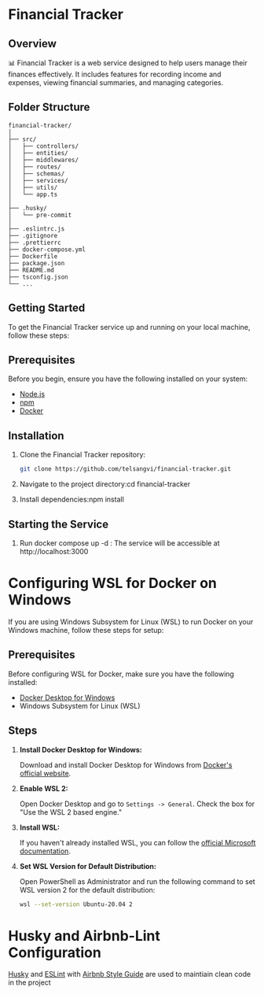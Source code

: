 # Financial Tracker

## Overview

📊 Financial Tracker is a web service designed to help users manage their finances effectively. It includes features for recording income and expenses, viewing financial summaries, and managing categories.

## Folder Structure

```plaintext
financial-tracker/
│
├── src/
│   ├── controllers/
│   ├── entities/
│   ├── middlewares/
│   ├── routes/
│   ├── schemas/
│   ├── services/
│   ├── utils/
│   └── app.ts
│
├── .husky/
│   └── pre-commit
│
├── .eslintrc.js
├── .gitignore
├── .prettierrc
├── docker-compose.yml
├── Dockerfile
├── package.json
├── README.md
├── tsconfig.json
└── ...
```

## Getting Started

To get the Financial Tracker service up and running on your local machine, follow these steps:

## Prerequisites

Before you begin, ensure you have the following installed on your system:

- [Node.js](https://nodejs.org/)
- [npm](https://www.npmjs.com/)
- [Docker](https://www.docker.com/)

## Installation

1. Clone the Financial Tracker repository:

   ```bash
   git clone https://github.com/telsangvi/financial-tracker.git
2. Navigate to the project directory:cd financial-tracker
3. Install dependencies:npm install

## Starting the Service
1. Run docker compose up -d : The service will be accessible at http://localhost:3000

# Configuring WSL for Docker on Windows

If you are using Windows Subsystem for Linux (WSL) to run Docker on your Windows machine, follow these steps for setup:

## Prerequisites

Before configuring WSL for Docker, make sure you have the following installed:

- [Docker Desktop for Windows](https://www.docker.com/products/docker-desktop)
- Windows Subsystem for Linux (WSL)

## Steps

1. **Install Docker Desktop for Windows:**

   Download and install Docker Desktop for Windows from [Docker's official website](https://www.docker.com/products/docker-desktop).

2. **Enable WSL 2:**

   Open Docker Desktop and go to `Settings -> General`. Check the box for "Use the WSL 2 based engine."

3. **Install WSL:**

   If you haven't already installed WSL, you can follow the [official Microsoft documentation](https://docs.microsoft.com/en-us/windows/wsl/install).

4. **Set WSL Version for Default Distribution:**

   Open PowerShell as Administrator and run the following command to set WSL version 2 for the default distribution:

   ```bash
   wsl --set-version Ubuntu-20.04 2
   
# Husky and Airbnb-Lint Configuration

[Husky](https://github.com/typicode/husky) and [ESLint](https://eslint.org/) with [Airbnb Style Guide](https://github.com/airbnb/javascript) are used to maintiain clean code in the project
